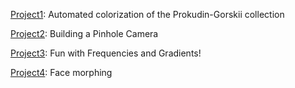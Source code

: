[Project1](https://inst.eecs.berkeley.edu/~cs194-26/fa18/upload/files/proj1/cs194-26-aen/):
Automated colorization of the Prokudin-Gorskii collection

[Project2](https://inst.eecs.berkeley.edu/~cs194-26/fa18/upload/files/proj2/cs194-26-aen/):
Building a Pinhole Camera

[Project3](https://inst.eecs.berkeley.edu/~cs194-26/fa18/upload/files/proj3/cs194-26-aen/):
Fun with Frequencies and Gradients!

[Project4](https://hw0157.axshare.com/home.html):
Face morphing
